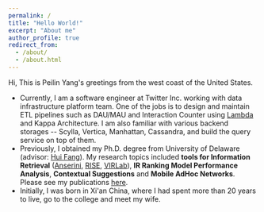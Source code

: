 ```yaml
---
permalink: /
title: "Hello World!"
excerpt: "About me"
author_profile: true
redirect_from: 
  - /about/
  - /about.html
---
```


Hi, This is Peilin Yang's greetings from the west coast of the United States.

- Currently, I am a software engineer at Twitter Inc. working with data infrastructure platform team. One of the jobs is to design and maintain ETL pipelines such as DAU/MAU and Interaction Counter using [Lambda](/files/pub/SIGMOD2018_Tsar.pdf) and Kappa Architecture. I am also familiar with various backend storages -- Scylla, Vertica, Manhattan, Cassandra, and build the query service on top of them.
- Previously, I obtained my Ph.D. degree from University of Delaware (advisor: [Hui Fang](https://www.eecis.udel.edu/~hfang/)). My research topics included  **tools for Information Retrieval** ([Anserini](https://github.com/castorini/Anserini), [RISE](https://rise.eecis.udel.edu/), [VIRLab](http://infolab.ece.udel.edu:8008/)), **IR Ranking Model Performance Analysis**, **Contextual Suggestions** and **Mobile AdHoc Networks**. Please see my publications [here](/publications).
- Initially, I was born in Xi'an China, where I had spent more than 20 years to live, go to the college and meet my wife.